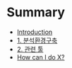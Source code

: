 # Summary

* [Introduction](README.md)
* [1. 분석환경구축](chapter1.md)
* [2. 관련 툴](chapter2.md)
* [How can I do X?](second-question.md)

